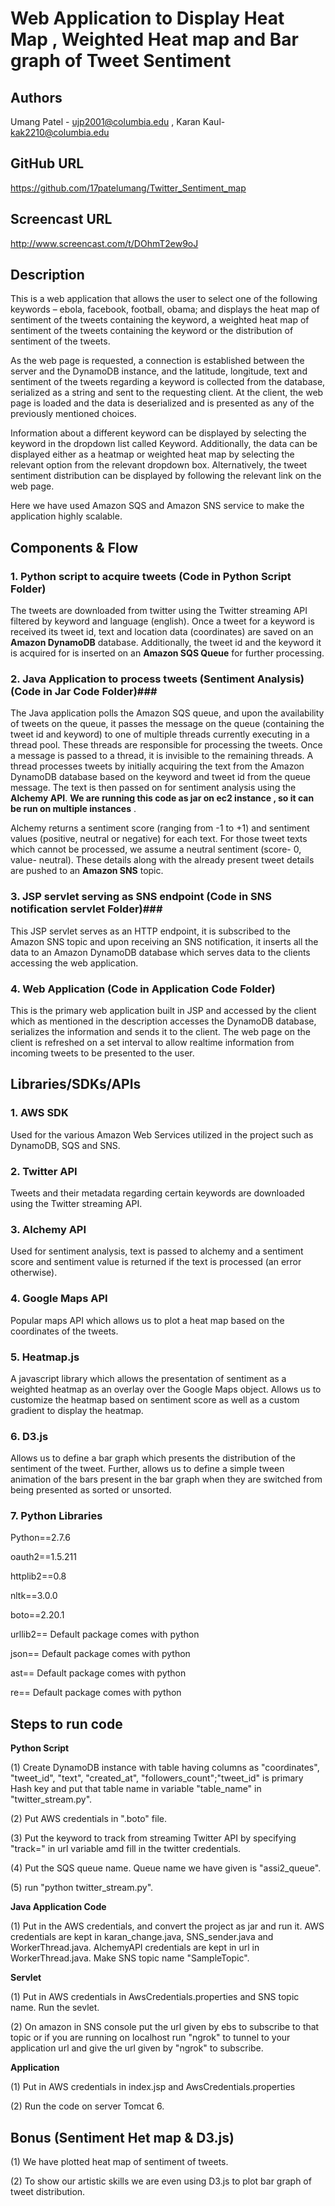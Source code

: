 Web Application to Display Heat Map , Weighted Heat map and Bar graph of Tweet Sentiment
========================================================================================

Authors
-------
Umang Patel - ujp2001@columbia.edu , Karan Kaul- kak2210@columbia.edu

GitHub URL
----------
https://github.com/17patelumang/Twitter_Sentiment_map

Screencast URL
--------------
http://www.screencast.com/t/DOhmT2ew9oJ

Description
-----------
This is a web application that allows the user to select one of the following keywords – ebola, facebook, football, obama; and displays the heat map of sentiment of the tweets containing the keyword, a weighted heat map of sentiment of the tweets containing the keyword or the distribution of sentiment of the tweets.

As the web page is requested, a connection is established between the server and the DynamoDB instance, and the latitude, longitude, text and sentiment of the tweets regarding a keyword is collected from the database, serialized as a string and sent to the requesting client. At the client, the web page is loaded and the data is deserialized and is presented as any of the previously mentioned choices.

Information about a different keyword can be displayed by selecting the keyword in the dropdown list called Keyword. Additionally, the data can be displayed either as a heatmap or weighted heat map by selecting the relevant option from the relevant dropdown box. Alternatively, the tweet sentiment distribution can be displayed by following the relevant link on the web page.

Here we have used Amazon SQS and Amazon SNS service to make the application highly scalable.


Components & Flow
-----------------
### 1. Python script to acquire tweets (Code in Python Script Folder) ###  
The tweets are downloaded from twitter using the Twitter streaming API filtered by keyword and language (english). Once a tweet for a keyword is received its tweet id, text and location data (coordinates) are saved on an **Amazon DynamoDB** database. Additionally, the tweet id and the keyword it is acquired for is inserted on an **Amazon SQS Queue** for further processing.

### 2. Java Application to process tweets (Sentiment Analysis) (Code in Jar Code Folder)###
The Java application polls the Amazon SQS queue, and upon the availability of tweets on the queue, it passes the message on the queue (containing the tweet id and keyword) to one of multiple threads currently executing in a thread pool. These threads are responsible for processing the tweets. Once a message is passed to a thread, it is invisible to the remaining threads. A thread processes tweets by initially acquiring the text from the Amazon DynamoDB database based on the keyword and tweet id from the queue message. The text is then passed on for sentiment analysis using the **Alchemy API**. __We are running this code as jar  on ec2 instance , so it can be run on multiple instances__ .

Alchemy returns a sentiment score (ranging from -1 to +1) and sentiment values (positive, neutral or negative) for each text. For those tweet texts which cannot be processed, we assume a neutral sentiment (score- 0, value- neutral). These details along with the already present tweet details are pushed to an **Amazon SNS** topic.

### 3. JSP servlet serving as SNS endpoint  (Code in SNS notification servlet Folder)###
This JSP servlet serves as an HTTP endpoint, it is subscribed to the Amazon SNS topic and upon receiving an SNS notification, it inserts all the data to an Amazon DynamoDB database which serves data to the clients accessing the web application.

### 4. Web Application  (Code in Application Code Folder) ###
This is the primary web application built in JSP and accessed by the client which as mentioned in the description accesses the DynamoDB database, serializes the information and sends it to the client. The web page on the client is refreshed on a set interval to allow realtime information from incoming tweets to be presented to the user.


Libraries/SDKs/APIs
-------------------
### 1. AWS SDK ###
Used for the various Amazon Web Services utilized in the project such as DynamoDB, SQS and SNS.

### 2. Twitter API ###
Tweets and their metadata regarding certain keywords are downloaded using the Twitter streaming API.

### 3. Alchemy API ###
Used for sentiment analysis, text is passed to alchemy and a sentiment score and sentiment value is returned if the text is processed (an error otherwise).

### 4. Google Maps API ###
Popular maps API which allows us to plot a heat map based on the coordinates of the tweets.

### 5. Heatmap.js ###
A javascript library which allows the presentation of sentiment as a weighted heatmap as an overlay over the Google Maps object. Allows us to customize the heatmap based on sentiment score as well as a custom gradient to display the heatmap.

### 6. D3.js ###
Allows us to define a bar graph which presents the distribution of the sentiment of the tweet. Further, allows us to define a simple tween animation of the bars present in the bar graph when they are switched from being presented as sorted or unsorted.

### 7. Python Libraries ###

Python==2.7.6

oauth2==1.5.211

httplib2==0.8

nltk==3.0.0

boto==2.20.1

urllib2== Default package comes with python

json== Default package comes with python

ast== Default package comes with python

re== Default package comes with python

Steps to run code
-----------------

__Python Script__

(1) Create DynamoDB instance with table having columns as "coordinates", "tweet_id", "text", "created_at", "followers_count";"tweet_id" is primary Hash key and put that table name in variable "table_name" in "twitter_stream.py".

(2) Put AWS credentials in ".boto" file.

(3) Put the keyword to track from streaming Twitter API by specifying "track=" in url variable amd fill in the twitter credentials.

(4) Put the SQS queue name. Queue name we have given is "assi2_queue".

(5) run "python twitter_stream.py".


__Java Application Code__

(1) Put in the AWS credentials, and convert the project as jar and run it. AWS credentials are kept in karan_change.java, SNS_sender.java and WorkerThread.java. AlchemyAPI credentials are kept in url in WorkerThread.java. Make SNS topic name "SampleTopic".


__Servlet__

(1) Put in AWS credentials in AwsCredentials.properties and SNS topic name. Run the sevlet.

(2) On amazon in SNS console put the url given by ebs to subscribe to that topic or if you are running on localhost run "ngrok" to tunnel to your application url and give the url given by "ngrok" to subscribe.


__Application__

(1) Put in AWS credentials in index.jsp and AwsCredentials.properties

(2) Run the code on server Tomcat 6.

Bonus (Sentiment Het map & D3.js)
--------------------------------
(1) We have plotted heat map of sentiment of tweets.

(2) To show our artistic skills we are even using D3.js to plot bar graph of tweet distribution.
